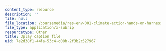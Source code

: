 ```yaml
---
content_type: resource
description: ''
file: null
file_location: /coursemedia/res-env-001-climate-action-hands-on-harnessing-science-with-communities-to-cut-carbon-january-iap-2017/7e2d38f144fa53c4c08b2f3b2c627967_GRc5GKMNuho.srt
file_type: application/x-subrip
resourcetype: Other
title: 3play caption file
uid: 7e2d38f1-44fa-53c4-c08b-2f3b2c627967
---
```

